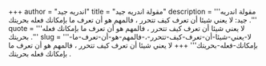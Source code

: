 +++
author = "اندريه جيد"
title = "مقولة اندريه جيد"
description = '''مقولة اندريه جيد: لا يعني شيئا أن تعرف كيف تتحرر ، فالمهم هو أن تعرف ما بإمكانك فعله بحريتك .'''
quote = '''لا يعني شيئا أن تعرف كيف تتحرر ، فالمهم هو أن تعرف ما بإمكانك فعله بحريتك .'''
slug = '''لا-يعني-شيئا-أن-تعرف-كيف-تتحرر-،-فالمهم-هو-أن-تعرف-ما-بإمكانك-فعله-بحريتك'''
+++
لا يعني شيئا أن تعرف كيف تتحرر ، فالمهم هو أن تعرف ما بإمكانك فعله بحريتك .
